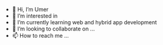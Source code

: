 - 👋 Hi, I’m Umer
- 👀 I’m interested in 
- 🌱 I’m currently learning web and hybrid app development
- 💞️ I’m looking to collaborate on ...
- 📫 How to reach me ...

<!---
muhussain428/muhussain428 is a ✨ special ✨ repository because its `README.md` (this file) appears on your GitHub profile.
You can click the Preview link to take a look at your changes.
--->
